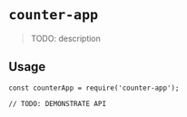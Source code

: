 # `counter-app`

> TODO: description

## Usage

```
const counterApp = require('counter-app');

// TODO: DEMONSTRATE API
```
